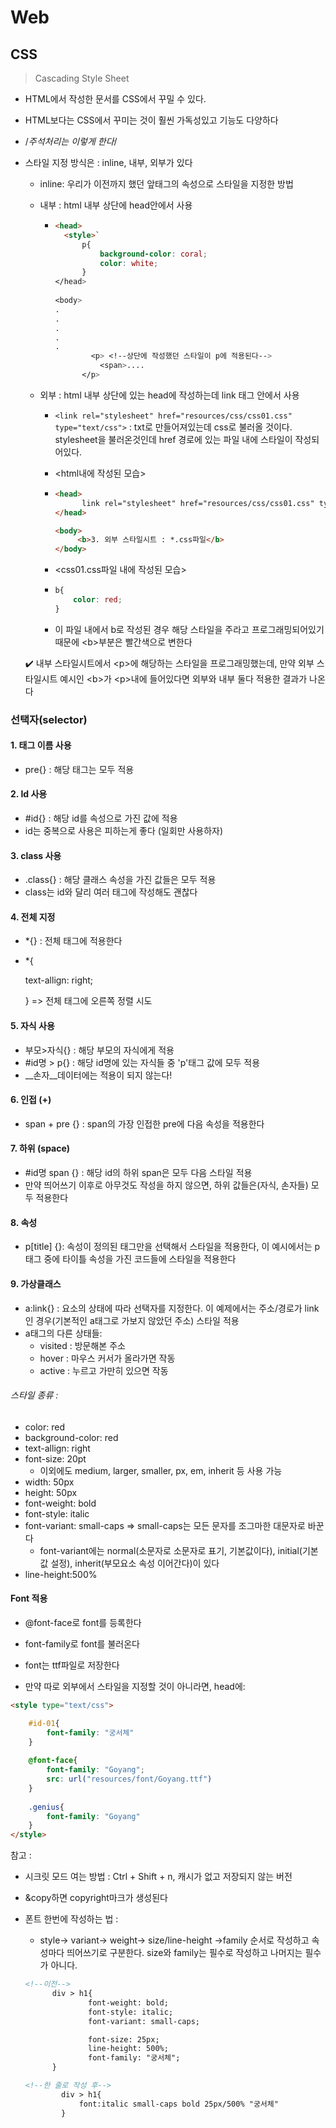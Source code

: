 # Web

## CSS

> Cascading Style Sheet

- HTML에서 작성한 문서를 CSS에서 꾸밀 수 있다.

- HTML보다는 CSS에서 꾸미는 것이 훨씬 가독성있고 기능도 다양하다

- /*주석처리는 이렇게 한다*/

- 스타일 지정 방식은 : inline, 내부, 외부가 있다

  - inline: 우리가 이전까지 했던 앞태그의 속성으로 스타일을 지정한 방법

  - 내부 : html 내부 상단에 head안에서 사용

    - ````html
      <head>
      	<style>`
      		p{
      			background-color: coral;
      			color: white;
      		}
      </head>
              
      <body>
      .       
      .
      .
      .
      .
              <p> <!--상단에 작성했던 스타일이 p에 적용된다-->
              	<span>....
          	</p> 
      ````

  - 외부 : html 내부 상단에 있는 head에 작성하는데 link 태그 안에서 사용

    - `<link rel="stylesheet" href="resources/css/css01.css" type="text/css">` : txt로 만들어져있는데 css로 불러올 것이다.  stylesheet을 불러온것인데 href 경로에 있는 파일 내에 스타일이 작성되어있다.

    - <html내에 작성된 모습>

    - ```html
      <head>
            link rel="stylesheet" href="resources/css/css01.css" type="text/css"
      </head>
      
      <body>
           <b>3. 외부 스타일시트 : *.css파일</b>    
      </body>      
      ```

      

    - <css01.css파일 내에 작성된 모습>

    - ```css
      b{
          color: red;
      }
      ```

    - 이 파일 내에서 b로 작성된 경우 해당 스타일을 주라고 프로그래밍되어있기 때문에 \<b>부분은 빨간색으로 변한다

  :heavy_check_mark: 내부 스타일시트에서 \<p>에 해당하는 스타일을 프로그래밍했는데, 만약 외부 스타일시트 예시인 \<b>가 \<p>내에 들어있다면 외부와 내부 둘다 적용한 결과가 나온다



### 선택자(selector)

#### 1. 태그 이름 사용

- pre{} : 해당 태그는 모두 적용

#### 2. Id 사용

- #id{} : 해당 id를 속성으로 가진 값에 적용
- id는 중복으로 사용은 피하는게 좋다 (일회만 사용하자)

#### 3. class 사용

- .class{} : 해당 클래스 속성을 가진 값들은 모두 적용
- class는 id와 달리 여러 태그에 작성해도 괜찮다

#### 4. 전체 지정

- *{} : 전체 태그에 적용한다

- *{

  text-allign: right;

  } => 전체 태그에 오른쪽 정렬 시도

#### 5. 자식 사용

- 부모>자식{} : 해당 부모의 자식에게 적용
- #id명 > p{} : 해당 id명에 있는 자식들 중 'p'태그 값에 모두 적용
- __손자__데이터에는 적용이 되지 않는다! 

#### 6. 인접 (+)

- span + pre {} : span의 가장 인접한 pre에 다음 속성을 적용한다

#### 7. 하위 (space)

- #id명 span {} : 해당 id의 하위 span은 모두 다음 스타일 적용 
- 만약 띄어쓰기 이후로 아무것도 작성을 하지 않으면, 하위 값들은(자식, 손자들) 모두 적용한다

#### 8. 속성

- p[title]  {}: 속성이 정의된 태그만을 선택해서 스타일을 적용한다, 이 예시에서는 p태그 중에 타이틀 속성을 가진 코드들에 스타일을 적용한다

#### 9. 가상클래스

- a:link{} : 요소의 상태에 따라 선택자를 지정한다. 이 예제에서는 주소/경로가 link인 경우(기본적인 a태그로 가보지 않았던 주소) 스타일 적용
- a태그의 다른 상태들:
  - visited : 방문해본 주소
  - hover : 마우스 커서가 올라가면 작동
  - active : 누르고 가만히 있으면 작동



###### 스타일 종류 :

- color: red
- background-color: red
- text-allign: right
- font-size: 20pt
  - 이외에도 medium, larger, smaller, px, em, inherit 등 사용 가능
- width: 50px
- height: 50px
- font-weight: bold
- font-style: italic
- font-variant: small-caps => small-caps는 모든 문자를 조그마한 대문자로 바꾼다
  - font-variant에는 normal(소문자로 소문자로 표기, 기본값이다), initial(기본값 설정), inherit(부모요소 속성 이어간다)이 있다
- line-height:500%



#### Font 적용

- @font-face로 font를 등록한다

- font-family로 font를 불러온다
- font는 ttf파일로 저장한다

- 만약 따로 외부에서 스타일을 지정할 것이 아니라면, head에:

```html
<style type="text/css">

	#id-01{
		font-family: "궁서체"
	}
    
    @font-face{
        font-family: "Goyang";
		src: url("resources/font/Goyang.ttf")
	}
    
    .genius{
        font-family: "Goyang"
    }    
</style>
```



참고 :

- 시크릿 모드 여는 방법 : Ctrl + Shift + n, 캐시가 없고 저장되지 않는 버전

- &copy하면 copyright마크가 생성된다

- 폰트 한번에 작성하는 법 : 

  - style-> variant-> weight-> size/line-height ->family 순서로 작성하고 속성마다 띄어쓰기로 구분한다. size와 family는 필수로 작성하고 나머지는 필수가 아니다. 

  ```html
  <!--이전-->
  		div > h1{
        		font-weight: bold;
        		font-style: italic;
        		font-variant: small-caps;
  
        		font-size: 25px;
        		line-height: 500%;
        		font-family: "궁서체";
      	}
  
  <!--한 줄로 작성 후-->
          div > h1{
              font:italic small-caps bold 25px/500% "궁서체"
          }
  ```